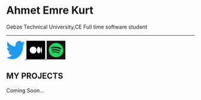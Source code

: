 # Ahmet Emre Kurt
Gebze Technical University,CE   Full time software student <hr>

<a href="https://twitter.com/AhmetEmreKurt4"> <img src="https://github.com/WauF/Portfolio/blob/main/portfolio%20images/Twitter-logo.svg.png" alt="Twitter" height=50 width=50 />  </a>
<a href="https://medium.com/@akurtt"><img src="https://github.com/WauF/Portfolio/blob/main/portfolio%20images/medium.png" alt="Medium" height=50 width=50 /> </a>
<a href="https://open.spotify.com/user/31rywsonopr6oxjoijv5ey552lyu"><img src="https://github.com/WauF/Portfolio/blob/main/portfolio%20images/spotify.webp" alt="Spotify" height="50" width="50"></a>

## MY PROJECTS
Coming Soon...

